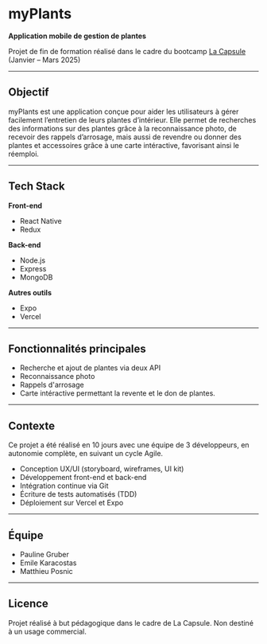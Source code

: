 # myPlants

**Application mobile de gestion de plantes**

Projet de fin de formation réalisé dans le cadre du bootcamp [La Capsule](https://www.lacapsule.academy/) (Janvier – Mars 2025)

---

## Objectif

myPlants est une application conçue pour aider les utilisateurs à gérer facilement l’entretien de leurs plantes d’intérieur. Elle permet de recherches des informations sur des plantes grâce à la reconnaissance photo, de recevoir des rappels d’arrosage, mais aussi de revendre ou donner des plantes et accessoires grâce à une carte intéractive, favorisant ainsi le réemploi.

---

## Tech Stack

**Front-end**
- React Native
- Redux

**Back-end**
- Node.js
- Express
- MongoDB

**Autres outils**
- Expo
- Vercel

---

## Fonctionnalités principales

- Recherche et ajout de plantes via deux API
- Reconnaissance photo
- Rappels d'arrosage
- Carte intéractive permettant la revente et le don de plantes.

---

## Contexte

Ce projet a été réalisé en 10 jours avec une équipe de 3 développeurs, en autonomie complète, en suivant un cycle Agile.

- Conception UX/UI (storyboard, wireframes, UI kit)
- Développement front-end et back-end
- Intégration continue via Git
- Écriture de tests automatisés (TDD)
- Déploiement sur Vercel et Expo

---

## Équipe

- Pauline Gruber
- Emile Karacostas
- Matthieu Posnic

---

## Licence

Projet réalisé à but pédagogique dans le cadre de La Capsule. Non destiné à un usage commercial.
